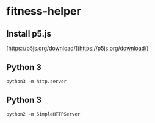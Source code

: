 # fitness-helper


## Install p5.js
[https://p5js.org/download/](https://p5js.org/download/)

## Python 3
```
python3 -m http.server
```

## Python 3
```
python2 -m SimpleHTTPServer
```
